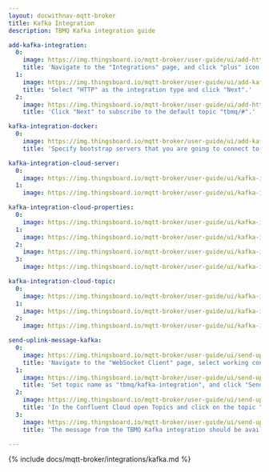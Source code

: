 ```yaml
---
layout: docwithnav-mqtt-broker
title: Kafka Integration
description: TBMQ Kafka integration guide

add-kafka-integration:
  0:
    image: https://img.thingsboard.io/mqtt-broker/user-guide/ui/add-http-integration-1.png
    title: 'Navigate to the "Integrations" page, and click "plus" icon to add a new integration.'
  1:
    image: https://img.thingsboard.io/mqtt-broker/user-guide/ui/add-kafka-integration-2.png
    title: 'Select "HTTP" as the integration type and click "Next".'
  2:
    image: https://img.thingsboard.io/mqtt-broker/user-guide/ui/add-http-integration-3.png
    title: 'Click "Next" to subscribe to the default topic "tbmq/#".'

kafka-integration-docker:
  0:
    image: https://img.thingsboard.io/mqtt-broker/user-guide/ui/add-kafka-integration-4.png
    title: 'Specify bootstrap servers that you are going to connect to, and if required, add Other properties key value pairs'

kafka-integration-cloud-server:
  0:
    image: https://img.thingsboard.io/mqtt-broker/user-guide/ui/kafka-integration-cloud-server-1.png
  1:
    image: https://img.thingsboard.io/mqtt-broker/user-guide/ui/kafka-integration-cloud-server-2.png

kafka-integration-cloud-properties:
  0:
    image: https://img.thingsboard.io/mqtt-broker/user-guide/ui/kafka-integration-cloud-properties-1.png
  1:
    image: https://img.thingsboard.io/mqtt-broker/user-guide/ui/kafka-integration-cloud-properties-2.png
  2:
    image: https://img.thingsboard.io/mqtt-broker/user-guide/ui/kafka-integration-cloud-properties-3.png
  3:
    image: https://img.thingsboard.io/mqtt-broker/user-guide/ui/kafka-integration-cloud-properties-4.png

kafka-integration-cloud-topic:
  0:
    image: https://img.thingsboard.io/mqtt-broker/user-guide/ui/kafka-integration-cloud-topic-1.png
  1:
    image: https://img.thingsboard.io/mqtt-broker/user-guide/ui/kafka-integration-cloud-topic-2.png
  2:
    image: https://img.thingsboard.io/mqtt-broker/user-guide/ui/kafka-integration-cloud-topic-3.png

send-uplink-message-kafka:
  0:
    image: https://img.thingsboard.io/mqtt-broker/user-guide/ui/send-uplink-message-1.png
    title: 'Navigate to the "WebSocket Client" page, select working connection, then click "Connect".'
  1:
    image: https://img.thingsboard.io/mqtt-broker/user-guide/ui/send-uplink-message-kafka-1.png
    title: 'Set topic name as "tbmq/kafka-integration", and click "Send" to publish message.'
  2:
    image: https://img.thingsboard.io/mqtt-broker/user-guide/ui/send-uplink-message-kafka-2.png
    title: 'In the Confluent Cloud open Topics and click on the topic "tbmq.messages".'
  3:
    image: https://img.thingsboard.io/mqtt-broker/user-guide/ui/send-uplink-message-kafka-3.png
    title: 'The message from the TBMQ Kafka integration should be available in the messages table.'

---
```


{% include docs/mqtt-broker/integrations/kafka.md %}
